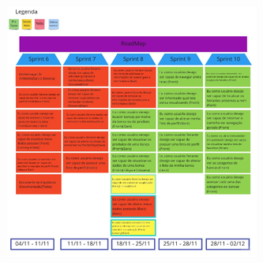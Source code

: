 ![Roadmap](https://raw.githubusercontent.com/lorranyoliveira/MeuChuchu.github.io/gh-pages/docs/images/roadmap.jpg)